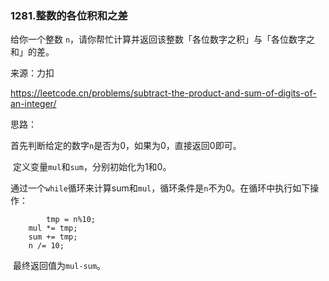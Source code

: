 ### 1281.整数的各位积和之差

给你一个整数 `n`，请你帮忙计算并返回该整数「各位数字之积」与「各位数字之和」的差。

来源：力扣

https://leetcode.cn/problems/subtract-the-product-and-sum-of-digits-of-an-integer/



思路：

​		首先判断给定的数字`n`是否为0，如果为0，直接返回0即可。

​		定义变量`mul`和`sum`，分别初始化为1和0。

​		通过一个`while`循环来计算sum和`mul`，循环条件是`n`不为0。在循环中执行如下操作：

			tmp = n%10;
	    mul *= tmp;
	    sum += tmp;
	    n /= 10;

​		最终返回值为`mul-sum`。